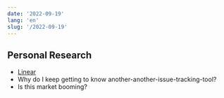 ```yaml
---
date: '2022-09-19'
lang: 'en'
slug: '/2022-09-19'
---
```


## Personal Research

- [Linear](https://linear.app/)
- Why do I keep getting to know another-another-issue-tracking-tool?
- Is this market booming?

<head>
  <html lang="en-US"/>
</head>
